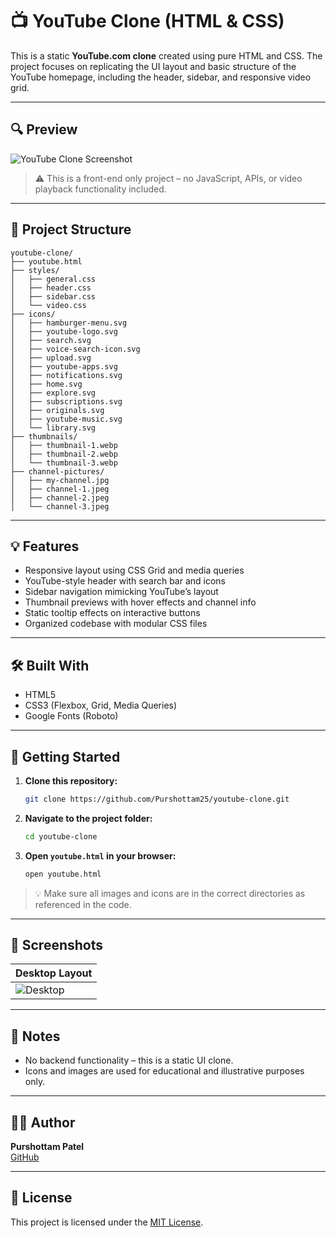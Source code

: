 # 📺 YouTube Clone (HTML & CSS)

This is a static **YouTube.com clone** created using pure HTML and CSS. The project focuses on replicating the UI layout and basic structure of the YouTube homepage, including the header, sidebar, and responsive video grid.

---

## 🔍 Preview

![YouTube Clone Screenshot](screenshots/page-screenshot.png)

> ⚠️ This is a front-end only project – no JavaScript, APIs, or video playback functionality included.

---

## 📁 Project Structure

```
youtube-clone/
├── youtube.html
├── styles/
│   ├── general.css
│   ├── header.css
│   ├── sidebar.css
│   └── video.css
├── icons/
│   ├── hamburger-menu.svg
│   ├── youtube-logo.svg
│   ├── search.svg
│   ├── voice-search-icon.svg
│   ├── upload.svg
│   ├── youtube-apps.svg
│   ├── notifications.svg
│   ├── home.svg
│   ├── explore.svg
│   ├── subscriptions.svg
│   ├── originals.svg
│   ├── youtube-music.svg
│   └── library.svg
├── thumbnails/
│   ├── thumbnail-1.webp
│   ├── thumbnail-2.webp
│   └── thumbnail-3.webp
├── channel-pictures/
│   ├── my-channel.jpg
│   ├── channel-1.jpeg
│   ├── channel-2.jpeg
│   └── channel-3.jpeg
```

---

## 💡 Features

- Responsive layout using CSS Grid and media queries
- YouTube-style header with search bar and icons
- Sidebar navigation mimicking YouTube’s layout
- Thumbnail previews with hover effects and channel info
- Static tooltip effects on interactive buttons
- Organized codebase with modular CSS files

---

## 🛠️ Built With

- HTML5
- CSS3 (Flexbox, Grid, Media Queries)
- Google Fonts (Roboto)

---

## 🚀 Getting Started

1. **Clone this repository:**
   ```bash
   git clone https://github.com/Purshottam25/youtube-clone.git
   ```

2. **Navigate to the project folder:**
   ```bash
   cd youtube-clone
   ```

3. **Open `youtube.html` in your browser:**
   ```bash
   open youtube.html
   ```

> 💡 Make sure all images and icons are in the correct directories as referenced in the code.

---

## 📸 Screenshots

| Desktop Layout |
|----------------|
| ![Desktop](screenshots/page-screenshot.png) |

---

## 📌 Notes

- No backend functionality – this is a static UI clone.
- Icons and images are used for educational and illustrative purposes only.

---

## 🧑‍💻 Author

**Purshottam Patel**  
[GitHub](https://github.com/Purshottam25)

---

## 📄 License

This project is licensed under the [MIT License](LICENSE).
